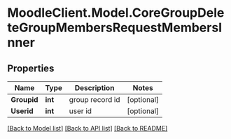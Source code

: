 # MoodleClient.Model.CoreGroupDeleteGroupMembersRequestMembersInner

## Properties

Name | Type | Description | Notes
------------ | ------------- | ------------- | -------------
**Groupid** | **int** | group record id | [optional] 
**Userid** | **int** | user id | [optional] 

[[Back to Model list]](../README.md#documentation-for-models) [[Back to API list]](../README.md#documentation-for-api-endpoints) [[Back to README]](../README.md)

